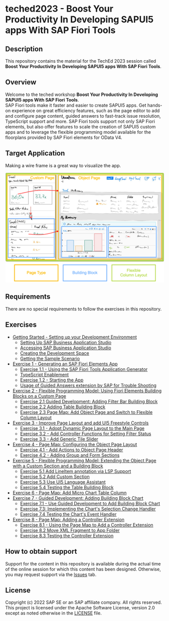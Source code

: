 # teched2023 - Boost Your Productivity In Developing SAPUI5 apps With SAP Fiori Tools


## Description

This repository contains the material for the TechEd 2023 session called\
**Boost Your Productivity In Developing SAPUI5 apps With SAP Fiori Tools**.  

## Overview

Welcome to the teched workshop **Boost Your Productivity In Developing SAPUI5 apps With SAP Fiori Tools**.\
SAP Fiori tools make it faster and easier to create SAPUI5 apps. Get hands-on experience on great efficiency features, such as the page editor to add and configure page content, guided answers to fast-track issue resolution, TypeScript support and more. SAP Fiori tools support not only SAP Fiori elements, but also offer features to scale the creation of SAPUI5 custom apps and to leverage the flexible programming model available for the floorplans provided by SAP Fiori elements for OData V4.

## Target Application

Making a wire frame is a great way to visualize the app.

![Trial Setup](exercises/ex0/images/TargetDesign.png)

## Requirements

There are no special requirements to follow the exercises in this repository.

## Exercises

- [Getting Started - Setting up your Development Environment](exercises/ex0#getting-started---setting-up-your-development-environment)
  - [Setting Up SAP Business Application Studio](exercises/ex0#setting-up-sap-business-application-studio)
  - [Accessing SAP Business Application Studio](exercises/ex0#accessing-sap-business-application-studio)
  - [Creating the Development Space](exercises/ex0#creating-the-development-space)
  - [Getting the Sample Scenario](exercises/ex0#getting-the-sample-scenario)
- [Exercise 1 - Generating an SAP Fiori Elements App](exercises/ex1/)
    - [Exercise 1.1 - Using the SAP Fiori Tools Application Generator](/exercises/ex1#exercise-11-using-the-sap-fiori-tools-application-generator)
    - [TypeScript Enablement](/exercises/ex1#typescript-enablement)
    - [Exercise 1.2 - Starting the App](/exercises/ex1#exercise-12-starting-the-app)
    - [Usage of Guided Answers extension by SAP for Trouble Shooting](/exercises/ex1#usage-of-guided-answers-extension-by-sap-for-trouble-shooting)
- [Exercise 2 - Flexible Programming Model: Using Fiori Elements Building Blocks on a Custom Page](exercises/ex2#exercise-2---flexible-programming-model-using-fiori-elements-building-blocks-on-a-custom-page)
  - [Exercise 2.1 Guided Development: Adding Filter Bar Building Block](exercises/ex2#exercise-21-guided-development-adding-building-block-filter-bar)
  - [Exercise 2.2 Adding Table Building Block](exercises/ex2#exercise-22-adding-building-block-table)
  - [Exercise 2.3 Page Map: Add Object Page and Switch to Flexible Column Layout](exercises/ex2#exercise-23-page-map-add-object-page-and-switch-to-flexible-column-layout)
- [Exercise 3 - Improve Page Layout and add UI5 Freestyle Controls](/exercises/ex3#exercise-3---improve-page-layout-and-add-ui5-freestyle-controls)
  - [Exercise 3.1 - Adopt Dynamic Page Layout to the Main Page](/exercises/ex3#exercise-31---adopt-dynamic-page-layout-to-the-main-page)
  - [Exercise 3.2 - Add Controller Functions for Setting Filter Status](/exercises/ex3#exercise-32-add-controller-functions-for-setting-filter-status)
  - [Exercise 3.3 - Add Generic Tile Slider](/exercises/ex3#exercise-33---add-generic-tile-slider)
- [Exercise 4 - Page Map: Configuring the Object Page Layout](/exercises/ex4#exercise-4---page-map-configuring-the-object-page-layout)
  - [Exercise 4.1 - Add Actions to Object Page Header](/exercises/ex4#exercise-41---add-actions-to-object-page-header)
  - [Exercise 4.2 - Adding Group and Form Sections](/exercises/ex4#exercise-42---adding-group-and-form-sections)
- [Exercise 5 - Flexible Programming Model: Extending the Object Page with a Custom Section and a Building Block](/exercises/ex5#exercise-5---flexible-programming-model-extending-the-object-page-with-a-custom-section-and-a-building-block)
  - [Exercise 5.1 Add LineItem annotation via LSP Support](/exercises/ex5#exercise-51-add-lineitem-annotation-via-lsp-support)
  - [Exercise 5.2 Add Custom Section](/exercises/ex5#exercise-52-add-custom-section)
  - [Exercise 5.3 Use UI5 Language Assistant](/exercises/ex5#exercise-53-use-ui5-language-assistant)
  - [Exercise 5.4 Testing the Table Building Block](/exercises/ex5#exercise-54-testing-the-table-building-block)
- [Exercise 6 - Page Map: Add Micro Chart Table Column](/exercises/ex6#exercise-6---page-map-add-micro-chart-table-column)
- [Exercise 7 - Guided Development: Adding Building Block Chart](/exercises/ex7#exercise-7---guided-development-adding-building-block-chart)
  - [Exercise 7.1 - Use Guided Development to Add Building Block Chart](/exercises/ex7#exercise-71---use-guided-development-to-add-building-block-chart)
  - [Exercise 7.3: Implementing the Chart's Selection Change Handler](/exercises/ex7#exercise-73-implementing-the-charts-selection-change-handler)
  - [Exercise 7.4 Testing the Chart's Event Handler](/exercises/ex7#exercise-74-testing-the-charts-event-handler)
- [Exercise 8 - Page Map: Adding a Controller Extension](/exercises/ex8#exercise-8---page-map-adding-a-controller-extension)
	- [Exercise 8.1 - Using the Page Map to Add a Controller Extension](/exercises/ex8#exercise-81---using-the-page-map-to-add-a-controller-extension)
	- [Exercise 8.2 Move XML Fragment to App Folder](/exercises/ex8#exercise-82-move-xml-fragment-to-app-folder)
	- [Exercise 8.3 Testing the Controller Extension](/exercises/ex8#exercise-83---testing-the-controller-extension)

## How to obtain support

Support for the content in this repository is available during the actual time of the online session for which this content has been designed. Otherwise, you may request support via the [Issues](../../issues) tab.

## License
Copyright (c) 2022 SAP SE or an SAP affiliate company. All rights reserved. This project is licensed under the Apache Software License, version 2.0 except as noted otherwise in the [LICENSE](LICENSES/Apache-2.0.txt) file.
